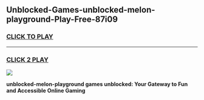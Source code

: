 
## Unblocked-Games-unblocked-melon-playground-Play-Free-87i09
<h3>
<a href="https://premium76.site?title=unblocked-melon-playground&ref=19M">CLICK TO PLAY</a></h3>
<hr>

<h3>
<a href="https://premium76.site?title=unblocked-melon-playground&ref=19M">CLICK 2 PLAY</a>
  
</h3>

<a href="https://premium76.site?title=unblocked-melon-playground&ref=19M"><img src="https://clearcache.store/games.png"></a>


**unblocked-melon-playground games unblocked: Your Gateway to Fun and Accessible Online Gaming**

